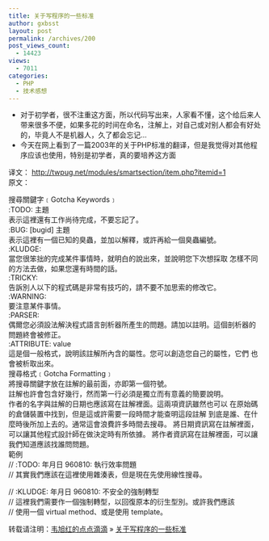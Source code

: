 ```yaml
---
title: 关于写程序的一些标准
author: gxbsst
layout: post
permalink: /archives/200
post_views_count:
  - 14423
views:
  - 7011
categories:
  - PHP
  - 技术感想
---
```

* 对于初学者，很不注重这方面，所以代码写出来，人家看不懂，这个给后来人带来很多不便，如果多花的时间在命名，注解上，对自己或对别人都会有好处的，毕竟人不是机器人，久了都会忘记&#8230;  
* 今天在网上看到了一篇2003年的关于PHP标准的翻译，但是我觉得对其他程序应该也使用，特别是初学者，真的要培养这方面

译文： http://twpug.net/modules/smartsection/item.php?itemid=1  
原文：

搜尋關鍵字﹝Gotcha Keywords﹞  
:TODO: 主題  
表示這裡還有工作尚待完成，不要忘記了。  
:BUG: [bugid] 主題  
表示這裡有一個已知的臭蟲，並加以解釋，或許再給一個臭蟲編號。  
:KLUDGE:  
當您很笨拙的完成某件事情時，就明白的說出來，並說明您下次想採取 怎樣不同的方法去做，如果您還有時間的話。  
:TRICKY:  
告訴別人以下的程式碼是非常有技巧的，請不要不加思索的修改它。  
:WARNING:  
要注意某件事情。  
:PARSER:  
偶爾您必須設法解決程式語言剖析器所產生的問題。請加以註明。這個剖析器的 問題終會被修正。  
:ATTRIBUTE: value  
這是個一般格式，說明該註解所內含的屬性。您可以創造您自己的屬性，它們 也會被析取出來。  
搜尋格式﹝Gotcha Formatting﹞  
將搜尋關鍵字放在註解的最前面，亦即第一個符號。  
註解也許會包含好幾行，然而第一行必須是獨立而有意義的簡要說明。  
作者的名字與註解的日期也應該寫在註解裡面。這兩項資訊雖然也可以 在原始碼的倉儲裝置中找到，但是這或許需要一段時間才能查明這段註解 到底是誰、在什麼時後所加上去的。通常這會浪費許多時間去搜尋。 將日期資訊寫在註解裡面，可以讓其他程式設計師在做決定時有所依據。 將作者資訊寫在註解裡面，可以讓我們知道應該找誰問問題。  
範例  
// :TODO: 年月日 960810: 執行效率問題  
// 其實我們應該在這裡使用雜湊表，但是現在先使用線性搜尋。

// :KLUDGE: 年月日 960810: 不安全的強制轉型  
// 這裡我們需要作一個強制轉型，以回復原本的衍生型別。或許我們應該  
// 使用一個 virtual method、或是使用 template。

转载请注明：[韦旭红的点点滴滴][1] &raquo; [关于写程序的一些标准][2]

 [1]: http://www.weixuhong.com
 [2]: http://www.weixuhong.com/archives/200
